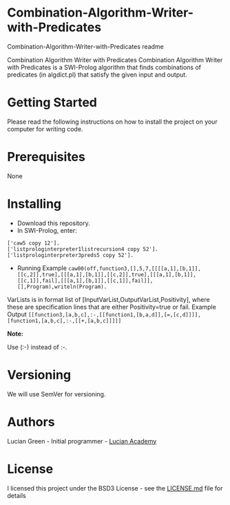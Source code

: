 # Combination-Algorithm-Writer-with-Predicates

Combination-Algorithm-Writer-with-Predicates readme

Combination Algorithm Writer with Predicates
Combination Algorithm Writer with Predicates is a SWI-Prolog algorithm that finds combinations of predicates (in algdict.pl) that satisfy the given input and output.

# Getting Started

Please read the following instructions on how to install the project on your computer for writing code.

# Prerequisites

None

# Installing

* Download this repository.
* In SWI-Prolog, enter:
```
['caw5 copy 12'].
['listprologinterpreter1listrecursion4 copy 52'].
['listprologinterpreter3preds5 copy 52'].
```
* Running
Example
`caw00(off,function3,[],5,7,[[[[a,1],[b,1]],[[c,2]],true],[[[a,1],[b,1]],[[c,2]],true],[[[a,1],[b,1]],[[c,1]],fail],[[[a,1],[b,1]],[[c,1]],fail]],[],Program),writeln(Program).`

VarLists is in format list of [InputVarList,OutputVarList,Positivity], where these are specification lines that are either Positivity=true or fail.
Example Output
`[[function3,[a,b,c],:-,[[function1,[b,a,d]],[=,[c,d]]]],[function1,[a,b,c],:-,[[+,[a,b,c]]]]]`

**Note:**

Use (:-) instead of :-.

# Versioning

We will use SemVer for versioning.

# Authors

Lucian Green - Initial programmer - <a href="https://www.lucianacademy.com/">Lucian Academy</a>

# License

I licensed this project under the BSD3 License - see the <a href="LICENSE">LICENSE.md</a> file for details

